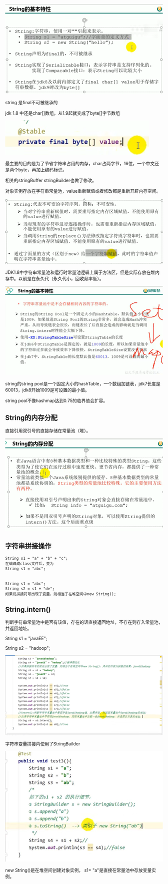 ![img_25.png](img_25.png)

string 是final不可被继承的

jdk 1.8 中还是char[]数组，从1.9起就变成了byte[]字节数组

![img_26.png](img_26.png)

最主要的目的是为了节省字符串占用的内存，char占两字节，16位，一个中文还是两个byte，再加上编码标识。

相关的stringBuffer stringBuilder也做了修改。

对象实例存放在字符串常量池，value重新赋值或者修改都是重新开辟内存空间。

![img_27.png](img_27.png)

JDK1.8中字符串常量池和运行时常量池逻辑上属于方法区，但是实际存放在堆内存中。以前是在永久代（永久代小，回收频率低）。

![img_28.png](img_28.png)

string的string pool是一个固定大小的hashTable，一个数组加链表，jdk7长度是60013，jdk8开始1009是可设置的最小值。

string pool不像hashmap达到0.75的临界值会扩容。

String的内存分配
---
直接引用双引号的直接存储在常量池（堆）。

![img_29.png](img_29.png)

字符串拼接操作
---

    String s1 = "a" + "b" + "c";
    在编译成class文件后，变为
    String s1 = "abc";


    String s1 = "abc";
    String s2 = s1 + "de";
    如果说拼接符号出现了变量，则相当于在堆空间中new String();

String.intern()
---

判断字符串常量池中是否有该值，存在的话直接返回地址，不存在则存入常量池，并返回地址。

String s1 = "javaEE";

String s2 = "hadoop";

![img_30.png](img_30.png)

字符串变量拼接内使用了StringBuilder

![img_31.png](img_31.png)

new String()是在堆空间创建对象实例， s1= "a"是直接在常量池中存放变量实例。





